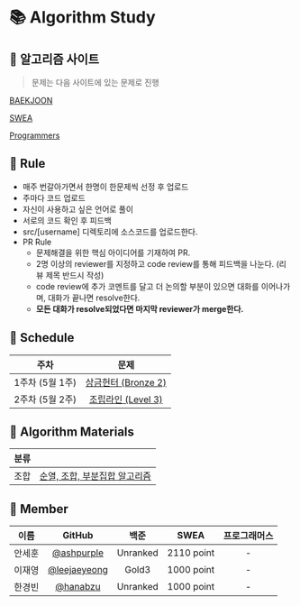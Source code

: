 # :books: Algorithm Study

## :orange_book: 알고리즘 사이트

> 문제는 다음 사이트에 있는 문제로 진행


[BAEKJOON](https://www.acmicpc.net/)

[SWEA](https://swexpertacademy.com/main/main.do)

[Programmers](https://programmers.co.kr/learn/challenges?tab=all_challenges)

## :ledger: Rule

- 매주 번갈아가면서 한명이 한문제씩 선정 후 업로드 
- 주마다 코드 업로드
- 자신이 사용하고 싶은 언어로 풀이
- 서로의 코드 확인 후 피드백
- src/[username] 디렉토리에 소스코드를 업로드한다.
- PR Rule
  - 문제해결을 위한 핵심 아이디어를 기재하여 PR.
  - 2명 이상의 reviewer를 지정하고 code review를 통해 피드백을 나눈다. (리뷰 제목 반드시 작성)
  - code review에 추가 코멘트를 달고 더 논의할 부분이 있으면 대화를 이어나가며, 대화가 끝나면 resolve한다.
  - **모든 대화가 resolve되었다면 마지막 reviewer가 merge한다.**

## :green_book: Schedule

|    주차     | 문제 |
| ------ | :----------------------------------------------------------: |
| 1주차 (5월 1주)  |[상금헌터 (Bronze 2)](https://www.acmicpc.net/problem/15953)|
| 2주차 (5월 2주) |[조립라인 (Level 3)](https://softeer.ai/practice/info.do?eventIdx=1&psProblemId=403)|

## :blue_book: Algorithm Materials

| 분류     |                                                   |
| -------- | ------------------------------------------------- |
| 조합 | [순열, 조합, 부분집합 알고리즘](https://velog.io/@nunddu/%EC%99%84%EC%A0%84%ED%83%90%EC%83%89-%EC%95%8C%EA%B3%A0%EB%A6%AC%EC%A6%98)  |


## 👦 Member
|이름|GitHub| 백준 | SWEA | 프로그래머스 |
|:---:|:---:|:------:|:------:|:------:|
|안세훈|[@ashpurple](https://github.com/ashpurple)| Unranked | 2110 point | - |
|이재영|[@leejaeyeong](https://github.com/leejaeyeong)| Gold3 | 1000 point | - |
|한경빈|[@hanabzu](https://github.com/hanabzu)| Unranked | 1000 point | - |
